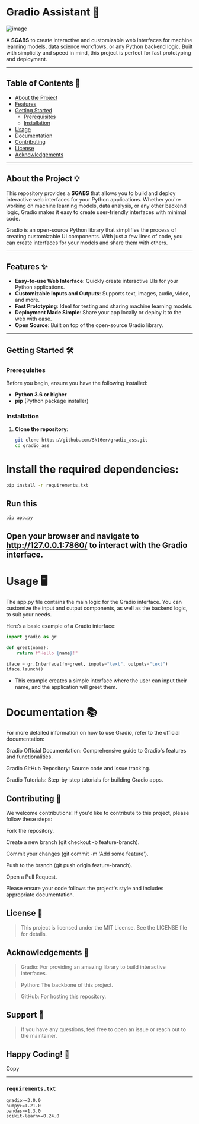 # Gradio Assistant 🚀
![image](https://github.com/user-attachments/assets/4224907f-0223-4845-88f9-f62c020ee7f6)


A **SGABS** to create interactive and customizable web interfaces for machine learning models, data science workflows, or any Python backend logic. Built with simplicity and speed in mind, this project is perfect for fast prototyping and deployment.

---

## Table of Contents 📖

- [About the Project](#about-the-project)
- [Features](#features)
- [Getting Started](#getting-started)
  - [Prerequisites](#prerequisites)
  - [Installation](#installation)
- [Usage](#usage)
- [Documentation](#documentation)
- [Contributing](#contributing)
- [License](#license)
- [Acknowledgements](#acknowledgements)

---

## About the Project 💡

This repository provides a **SGABS** that allows you to build and deploy interactive web interfaces for your Python applications. Whether you're working on machine learning models, data analysis, or any other backend logic, Gradio makes it easy to create user-friendly interfaces with minimal code.

Gradio is an open-source Python library that simplifies the process of creating customizable UI components. With just a few lines of code, you can create interfaces for your models and share them with others.

---

## Features ✨

- **Easy-to-use Web Interface**: Quickly create interactive UIs for your Python applications.
- **Customizable Inputs and Outputs**: Supports text, images, audio, video, and more.
- **Fast Prototyping**: Ideal for testing and sharing machine learning models.
- **Deployment Made Simple**: Share your app locally or deploy it to the web with ease.
- **Open Source**: Built on top of the open-source Gradio library.

---

## Getting Started 🛠️

### Prerequisites

Before you begin, ensure you have the following installed:

- **Python 3.6 or higher**
- **pip** (Python package installer)

### Installation

1. **Clone the repository**:
   ```bash
   git clone https://github.com/Sk16er/gradio_ass.git
   cd gradio_ass
   ```
# Install the required dependencies:
``` bash
pip install -r requirements.txt
```
## Run this 
``` bash
pip app.py
```
## Open your browser and navigate to http://127.0.0.1:7860/ to interact with the Gradio interface.
# Usage 🖥️
The app.py file contains the main logic for the Gradio interface. You can customize the input and output components, as well as the backend logic, to suit your needs.

Here’s a basic example of a Gradio interface:

``` python
import gradio as gr

def greet(name):
    return f"Hello {name}!"

iface = gr.Interface(fn=greet, inputs="text", outputs="text")
iface.launch()
```
- This example creates a simple interface where the user can input their name, and the application will greet them.
# Documentation 📚
For more detailed information on how to use Gradio, refer to the official documentation:

Gradio Official Documentation: Comprehensive guide to Gradio's features and functionalities.

Gradio GitHub Repository: Source code and issue tracking.

Gradio Tutorials: Step-by-step tutorials for building Gradio apps.

## Contributing 🤝
We welcome contributions! If you'd like to contribute to this project, please follow these steps:

Fork the repository.

Create a new branch (git checkout -b feature-branch).

Commit your changes (git commit -m 'Add some feature').

Push to the branch (git push origin feature-branch).

Open a Pull Request.

Please ensure your code follows the project's style and includes appropriate documentation.

## License 📜
> This project is licensed under the MIT License. See the LICENSE file for details.

## Acknowledgements 🙏
> Gradio: For providing an amazing library to build interactive interfaces.

> Python: The backbone of this project.

> GitHub: For hosting this repository.

## Support 💬
> If you have any questions, feel free to open an issue or reach out to the maintainer.

## Happy Coding! 🎉

Copy

---

### `requirements.txt`

```plaintext
gradio>=3.0.0
numpy>=1.21.0
pandas>=1.3.0
scikit-learn>=0.24.0
```
